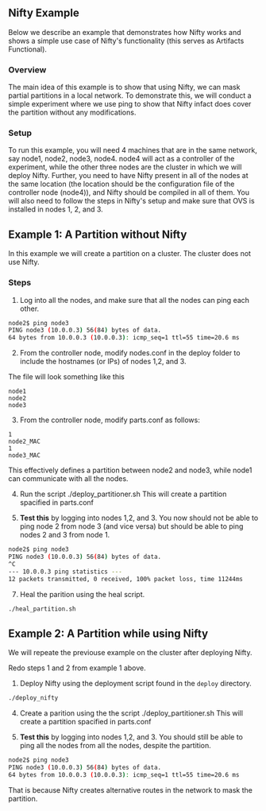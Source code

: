 Nifty Example
-------

Below we describe an example that demonstrates how Nifty works and shows a simple use case of Nifty's functionality (this serves as Artifacts Functional).

### Overview
The main idea of this example is to show that using Nifty, we can mask partial partitions in a local network. To demonstrate this, we will conduct a simple experiment where we use ping to show that Nifty infact does cover the partition without any modifications.

### Setup
To run this example, you will need 4 machines that are in the same network, say node1, node2, node3, node4. node4 will act as a controller of the experiment, while the other three nodes are the cluster in which we will deploy Nifty. Further, you need to have Nifty present in all of the nodes at the same location (the location should be the configuration file of the controller node (node4)), and Nifty should be compiled in all of them. You will also need to follow the steps in Nifty's setup and make sure that OVS is installed in nodes 1, 2, and 3.

Example 1: A Partition without Nifty
-------

In this example we will create a partition on a cluster. The cluster does not use Nifty.

### Steps
1. Log into all the nodes, and make sure that all the nodes can ping each other.

```bash
node2$ ping node3
PING node3 (10.0.0.3) 56(84) bytes of data.
64 bytes from 10.0.0.3 (10.0.0.3): icmp_seq=1 ttl=55 time=20.6 ms
```

2. From the controller node, modify nodes.conf in the deploy folder to include the hostnames (or IPs) of nodes 1,2, and 3.

The file will look something like this
```
node1
node2
node3
```

3. From the controller node, modify parts.conf as follows: 

```
1
node2_MAC
1
node3_MAC
```

This effectively defines a partition between node2 and node3, while node1 can communicate with all the nodes.

4. Run the script ./deploy_partitioner.sh
This will create a partition spacified in parts.conf

6. **Test this** by logging into nodes 1,2, and 3. You now should not be able to ping node 2 from node 3 (and vice versa) but should be able to ping nodes 2 and 3 from node 1.

```bash
node2$ ping node3
PING node3 (10.0.0.3) 56(84) bytes of data.
^C
--- 10.0.0.3 ping statistics ---
12 packets transmitted, 0 received, 100% packet loss, time 11244ms

```

7. Heal the parition using the heal script.

```bash
./heal_partition.sh
```

Example 2: A Partition while using Nifty
-------

We will repeate the previouse example on the cluster after deploying Nifty.

Redo steps 1 and 2 from example 1 above.

1. Deploy Nifty using the deployment script found in the ```deploy``` directory.

```bash
./deploy_nifty
```

4. Create a parition using the the script ./deploy_partitioner.sh
This will create a partition spacified in parts.conf

9. **Test this** by logging into nodes 1,2, and 3. You should still be able to ping all the nodes from all the nodes, despite the partition.

```bash
node2$ ping node3
PING node3 (10.0.0.3) 56(84) bytes of data.
64 bytes from 10.0.0.3 (10.0.0.3): icmp_seq=1 ttl=55 time=20.6 ms
```

That is because Nifty creates alternative routes in the network to mask the partition.











